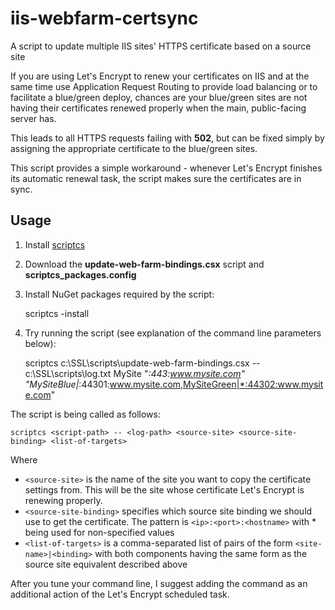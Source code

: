 # iis-webfarm-certsync
A script to update multiple IIS sites' HTTPS certificate based on a source site

If you are using Let's Encrypt to renew your certificates on IIS and at the same time use Application Request Routing to provide load balancing or to facilitate a blue/green deploy, chances are your blue/green sites are not having their certificates renewed properly when the main, public-facing server has.

This leads to all HTTPS requests failing with __502__, but can be fixed simply by assigning the appropriate certificate to the blue/green sites.

This script provides a simple workaround - whenever Let's Encrypt finishes its automatic renewal task, the script makes sure the certificates are in sync.

## Usage

1. Install [scriptcs](https://github.com/scriptcs)
2. Download the __update-web-farm-bindings.csx__ script and __scriptcs_packages.config__
3. Install NuGet packages required by the script:

      scriptcs -install
    
4. Try running the script (see explanation of the command line parameters below):

      scriptcs c:\SSL\scripts\update-web-farm-bindings.csx -- c:\SSL\scripts\log.txt MySite "*:443:www.mysite.com" "MySiteBlue|*:44301:www.mysite.com,MySiteGreen|*:44302:www.mysite.com"
    
The script is being called as follows:

    scriptcs <script-path> -- <log-path> <source-site> <source-site-binding> <list-of-targets>
    
Where

* `<source-site>` is the name of the site you want to copy the certificate settings from. This will be the site whose certificate Let's Encrypt is renewing properly.
* `<source-site-binding>` specifies which source site binding we should use to get the certificate. The pattern is `<ip>:<port>:<hostname>` with * being used for non-specified values
* `<list-of-targets>` is a comma-separated list of pairs of the form `<site-name>|<binding>` with both components having the same form as the source site equivalent described above
    
After you tune your command line, I suggest adding the command as an additional action of the Let's Encrypt scheduled task.
